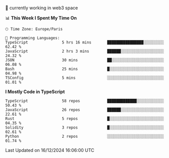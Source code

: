 🔭 currently working in web3 space

<!--START_SECTION:waka-->
📊 **This Week I Spent My Time On** 

```text
🕑︎ Time Zone: Europe/Paris

💬 Programming Languages: 
TypeScript               5 hrs 16 mins       ████████████████░░░░░░░░░   62.42 % 
JavaScript               2 hrs 3 mins        ██████░░░░░░░░░░░░░░░░░░░   24.32 % 
JSON                     30 mins             ██░░░░░░░░░░░░░░░░░░░░░░░   06.08 % 
Bash                     25 mins             █░░░░░░░░░░░░░░░░░░░░░░░░   04.98 % 
TSConfig                 5 mins              ░░░░░░░░░░░░░░░░░░░░░░░░░   01.01 % 
```

**I Mostly Code in TypeScript** 

```text
TypeScript               58 repos            █████████████░░░░░░░░░░░░   50.43 % 
JavaScript               26 repos            ██████░░░░░░░░░░░░░░░░░░░   22.61 % 
Rust                     5 repos             █░░░░░░░░░░░░░░░░░░░░░░░░   04.35 % 
Solidity                 3 repos             █░░░░░░░░░░░░░░░░░░░░░░░░   02.61 % 
Python                   2 repos             ░░░░░░░░░░░░░░░░░░░░░░░░░   01.74 % 
```




 Last Updated on 16/12/2024 16:06:00 UTC
<!--END_SECTION:waka-->
